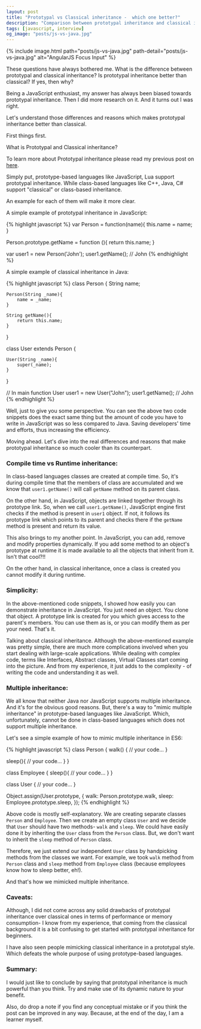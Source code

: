 ```yaml
---
layout: post
title: "Prototypal vs Classical inheritance -  which one better?"
description: "Comparison between prototypal inheritance and classical inheritance on multiple parameters. Is classical inheritance obsolete. How does JavaScript inherit objects. Battle between Java and JavaScript."
tags: [javascript, interview]
og_image: "posts/js-vs-java.jpg"
---
```


{% include image.html path="posts/js-vs-java.jpg" path-detail="posts/js-vs-java.jpg" alt="AngularJS Focus Input" %}


These questions have always bothered me. What is the difference between prototypal and classical inheritance? Is prototypal inheritance better than classical? If yes, then why?

Being a JavaScript enthusiast, my answer has always been biased towards prototypal inheritance. Then I did more research on it. And it turns out I was right.

Let's understand those differences and reasons which makes prototypal inheritance better than classical.

First things first.

What is Prototypal and Classical inheritance?

To learn more about Prototypal inheritance please read my previous post on [here](http://ngninja.com/posts/prototypal-inheritance-in-javascript).

Simply put, prototype-based languages like JavaScript, Lua support prototypal inheritance. While class-based languages like C++, Java, C# support "classical" or class-based inheritance.

An example for each of them will make it more clear.

A simple example of prototypal inheritance in JavaScript:


{% highlight javascript %}
var Person = function(name){
    this.name = name;
}

Person.prototype.getName = function (){
    return this.name;
}

var user1 = new Person('John');
user1.getName(); // John
{% endhighlight %}


A simple example of classical inheritance in Java:


{% highlight javascript %}
class Person {
    String name;

    Person(String _name){
        name = _name;
    }

    String getName(){
        return this.name;
    }

}

class User extends Person {

    User(String _name){
        super(_name);
    }
    
}

// In main function
User user1 = new User("John");
user1.getName(); // John
{% endhighlight %}



Well, just to give you some perspective. You can see the above two code snippets does the exact same thing but the amount of code you have to write in JavaScript was so less compared to Java. Saving developers' time and efforts, thus increasing the efficiency.

Moving ahead. Let's dive into the real differences and reasons that make prototypal inheritance so much cooler than its counterpart.


### Compile time vs Runtime inheritance:
In class-based languages classes are created at compile time. So, it's during compile time that the members of class are accumulated and we know that `user1.getName()` will call `getName` method on its parent class.

On the other hand, in JavaScript, objects are linked together through its prototype link. So, when we call `user1.getName()`, JavaScript engine first checks if the method is present in `user1` object. If not, it follows its prototype link which points to its parent and checks there if the `getName` method is present and return its value.

This also brings to my another point. In JavaScript, you can add, remove and modify properties dynamically. If you add some method to an object's prototype at runtime it is made available to all the objects that inherit from it. Isn't that cool?!!

On the other hand, in classical inheritance, once a class is created you cannot modify it during runtime.


### Simplicity:
In the above-mentioned code snippets, I showed how easily you can demonstrate inheritance in JavaScript. You just need an object. You clone that object. A prototype link is created for you which gives access to the parent's members. You can use them as is, or you can modify them as per your need. That's it.

Talking about classical inheritance. Although the above-mentioned example was pretty simple, there are much more complications involved when you start dealing with large-scale applications. While dealing with complex code, terms like Interfaces, Abstract classes, Virtual Classes start coming into the picture. And from my experience, it just adds to the complexity - of writing the code and understanding it as well.


### Multiple inheritance:
We all know that neither Java nor JavaScript supports multiple inheritance. And it's for the obvious good reasons. But, there's a way to "mimic multiple inheritance" in prototype-based languages like JavaScript. Which, unfortunately, cannot be done in class-based languages which does not support multiple inheritance.

Let's see a simple example of how to mimic multiple inheritance in ES6:


{% highlight javascript %}
class Person {
  walk() {
    // your code...
  }

  sleep(){
      // your code...
  }
}

class Employee {
  sleep(){
      // your code...
  }
}

class User {
    // your code...
}

Object.assign(User.prototype, {
  walk: Person.prototype.walk,
  sleep: Employee.prototype.sleep,
});
{% endhighlight %}


Above code is mostly self-explanatory. We are creating separate classes `Person` and `Employee`. Then we create an empty class `User` and we decide that `User` should have two methods- `walk` and `sleep`. We could have easily done it by inheriting the `User` class from the `Person` class. But, we don't want to inherit the `sleep` method of `Person` class.

Therefore, we just extend our independent `User` class by handpicking methods from the classes we want. For example, we took `walk` method from `Person` class and `sleep` method from `Employee` class (because employees know how to sleep better, eh!).

And that's how we mimicked multiple inheritance.

### Caveats:
Although, I did not come across any solid drawbacks of prototypal inheritance over classical ones in terms of performance or memory consumption- I know from my experience, that coming from the classical background it is a bit confusing to get started with prototypal inheritance for beginners.

I have also seen people mimicking classical inheritance in a prototypal style. Which defeats the whole purpose of using prototype-based languages.


### Summary:
I would just like to conclude by saying that prototypal inheritance is much powerful than you think. Try and make use of its dynamic nature to your benefit.

Also, do drop a note if you find any conceptual mistake or if you think the post can be improved in any way. Because, at the end of the day, I am a learner myself.



